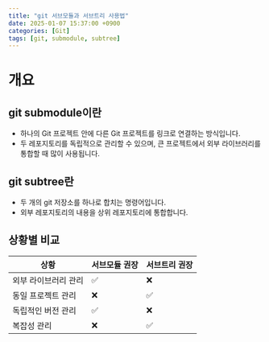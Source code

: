 ```yaml
---
title: "git 서브모듈과 서브트리 사용법"
date: 2025-01-07 15:37:00 +0900
categories: [Git]
tags: [git, submodule, subtree]
---
```


# 개요

## git submodule이란

- 하나의 Git 프로젝트 안에 다른 Git 프로젝트를 링크로 연결하는 방식입니다.
- 두 레포지토리를 독립적으로 관리할 수 있으며, 큰 프로젝트에서 외부 라이브러리를 통합할 때 많이 사용됩니다.

## git subtree란

- 두 개의 git 저장소를 하나로 합치는 명령어입니다.
- 외부 레포지토리의 내용을 상위 레포지토리에 통합합니다.

## 상황별 비교

| 상황                 | 서브모듈 권장 | 서브트리 권장 |
| -------------------- | ------------- | ------------- |
| 외부 라이브러리 관리 | ✅            | ❌            |
| 동일 프로젝트 관리   | ❌            | ✅            |
| 독립적인 버전 관리   | ✅            | ❌            |
| 복잡성 관리          | ❌            | ✅            |
